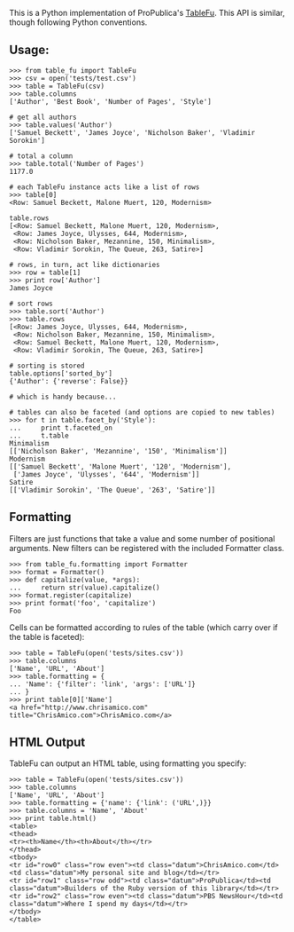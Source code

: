 This is a Python implementation of ProPublica's [TableFu](http://propublica.github.com/table-fu/).
This API is similar, though following Python conventions.

Usage:
------

    >>> from table_fu import TableFu
    >>> csv = open('tests/test.csv')
    >>> table = TableFu(csv)
    >>> table.columns
    ['Author', 'Best Book', 'Number of Pages', 'Style']

    # get all authors
    >>> table.values('Author')
    ['Samuel Beckett', 'James Joyce', 'Nicholson Baker', 'Vladimir Sorokin']

    # total a column
    >>> table.total('Number of Pages')
    1177.0
    
    # each TableFu instance acts like a list of rows
    >>> table[0]
    <Row: Samuel Beckett, Malone Muert, 120, Modernism>
    
    table.rows
    [<Row: Samuel Beckett, Malone Muert, 120, Modernism>,
     <Row: James Joyce, Ulysses, 644, Modernism>,
     <Row: Nicholson Baker, Mezannine, 150, Minimalism>,
     <Row: Vladimir Sorokin, The Queue, 263, Satire>]
    
    # rows, in turn, act like dictionaries
    >>> row = table[1]
    >>> print row['Author']
    James Joyce
    
    # sort rows
    >>> table.sort('Author')
    >>> table.rows
    [<Row: James Joyce, Ulysses, 644, Modernism>,
     <Row: Nicholson Baker, Mezannine, 150, Minimalism>,
     <Row: Samuel Beckett, Malone Muert, 120, Modernism>,
     <Row: Vladimir Sorokin, The Queue, 263, Satire>]
    
    # sorting is stored
    table.options['sorted_by']
    {'Author': {'reverse': False}}
    
    # which is handy because...
    
    # tables can also be faceted (and options are copied to new tables)
    >>> for t in table.facet_by('Style'):
    ...     print t.faceted_on
    ...     t.table
    Minimalism
    [['Nicholson Baker', 'Mezannine', '150', 'Minimalism']]
    Modernism
    [['Samuel Beckett', 'Malone Muert', '120', 'Modernism'],
     ['James Joyce', 'Ulysses', '644', 'Modernism']]
    Satire
    [['Vladimir Sorokin', 'The Queue', '263', 'Satire']]


Formatting
----------

Filters are just functions that take a value and some number of positional arguments.
New filters can be registered with the included Formatter class.

    >>> from table_fu.formatting import Formatter
    >>> format = Formatter()
    >>> def capitalize(value, *args):
    ...     return str(value).capitalize()
    >>> format.register(capitalize)
    >>> print format('foo', 'capitalize')
    Foo
    
Cells can be formatted according to rules of the table (which carry over if the table is faceted):

    >>> table = TableFu(open('tests/sites.csv'))
    >>> table.columns
    ['Name', 'URL', 'About']
    >>> table.formatting = {
    ... 'Name': {'filter': 'link', 'args': ['URL']}
    ... }
    >>> print table[0]['Name']
    <a href="http://www.chrisamico.com" title="ChrisAmico.com">ChrisAmico.com</a>
    
    
HTML Output
-----------

TableFu can output an HTML table, using formatting you specify:

    >>> table = TableFu(open('tests/sites.csv'))
    >>> table.columns
    ['Name', 'URL', 'About']
    >>> table.formatting = {'name': {'link': ('URL',)}}
    >>> table.columns = 'Name', 'About'
    >>> print table.html()
    <table>
    <thead>
    <tr><th>Name</th><th>About</th></tr>
    </thead>
    <tbody>
    <tr id="row0" class="row even"><td class="datum">ChrisAmico.com</td><td class="datum">My personal site and blog</td></tr>
    <tr id="row1" class="row odd"><td class="datum">ProPublica</td><td class="datum">Builders of the Ruby version of this library</td></tr>
    <tr id="row2" class="row even"><td class="datum">PBS NewsHour</td><td class="datum">Where I spend my days</td></tr>
    </tbody>
    </table>


